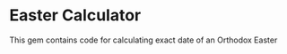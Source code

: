 <h1>Easter Calculator</h1>
<span>This gem contains code for calculating exact date of an Orthodox Easter</span>

